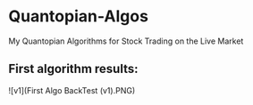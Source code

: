 # Quantopian-Algos
My Quantopian Algorithms for Stock Trading on the Live Market

## First algorithm results: 

![v1](First Algo BackTest (v1).PNG)

